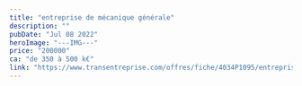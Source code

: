 ```yaml
---
title: "entreprise de mécanique générale"
description: ""
pubDate: "Jul 08 2022"
heroImage: "---IMG---"
price: "200000"
ca: "de 350 à 500 k€"
link: "https://www.transentreprise.com/offres/fiche/4034P1095/entreprise-de-mecanique-generale/rhone-alpes"
---
```

